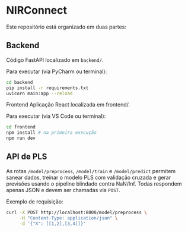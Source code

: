 # NIRConnect

Este repositório está organizado em duas partes:

## Backend
Código FastAPI localizado em `backend/`.

Para executar (via PyCharm ou terminal):
```bash
cd backend
pip install -r requirements.txt
uvicorn main:app --reload
```

 Frontend
Aplicação React localizada em frontend/.

Para executar (via VS Code ou terminal):
```bash
cd frontend
npm install # na primeira execução
npm run dev
```
## API de PLS

As rotas `/model/preprocess`, `/model/train` e `/model/predict` permitem sanear dados, treinar o modelo PLS com validação cruzada e gerar previsões usando o pipeline blindado contra NaN/Inf. Todas respondem apenas JSON e devem ser chamadas via `POST`.

Exemplo de requisição:

```bash
curl -X POST http://localhost:8000/model/preprocess \
     -H "Content-Type: application/json" \
     -d '{"X": [[1,2],[3,4]]}'
```

